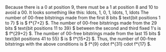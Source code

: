Because there is a 0 at position 9, there must be a 1 at position 8 and 10 to avoid a 00. 
It looks something like this: ldots, 1, 0, 1, ldots, 1, ldots 
The number of 00-free bitstrings made from the first 8 bits $ text{bit positions 1 to 7} $ is $ f*{7+2} $. 
The number of 00-free bitstrings made from the 29 bits $ text{bit positions 11 to 39} $ between the second and third fixed 1's is $ f*{29+2} $. 
The number of 00-free bitstrings made from the last 15 bits $ text{bit positions 41 to 55} $ is $ f*{15+2} $. 
Thus, the number of 00-free bitstrings with the above conditions is $ f*{9} cdot f*{31} cdot f*{17} $.
